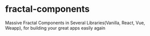 # fractal-components
Massive Fractal Components in Several Libraries(Vanilla, React, Vue, Weapp), for building your great apps easily again

